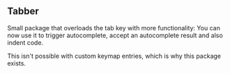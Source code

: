 ## Tabber

Small package that overloads the tab key with more functionality: You can now use
it to trigger autocomplete, accept an autocomplete result and also indent code.

This isn't possible with custom keymap entries, which is why this package exists.
